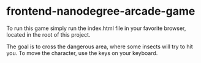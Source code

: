 frontend-nanodegree-arcade-game
===============================

To run this game simply run the index.html file in your favorite browser, located in the root of this project.

The goal is to cross the dangerous area, where some insects will try to hit you. To move the character, use the keys on your keyboard.
